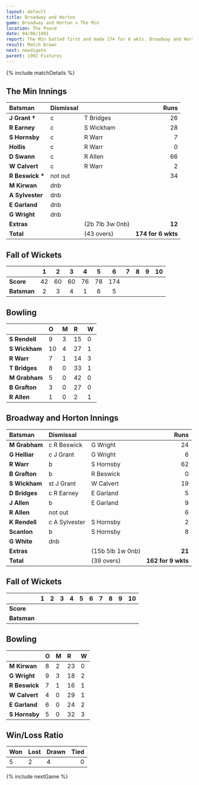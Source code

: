 ```yaml
---
layout: default
title: Broadway and Horton
game: Broadway and Horton v The Min
location: The Pound
date: 04/08/1991
report: The Min batted first and made 174 for 6 wkts. Broadway and Horton were 162 for 9 wkts when time ran out
result: Match Drawn
next: newdigate
parent: 1991 Fixtures
---
```


{% include matchDetails %}

## The Min Innings

| Batsman | Dismissal |  | Runs |
|:---|:---|---|---:|
| **J Grant &#8224;** | c | T Bridges | 26 |
| **R Earney** | c | S Wickham | 28 |
| **S Hornsby** | c | R Warr | 7 |
| **Hollis** | c | R Warr | 0 |
| **D Swann** | c | R Allen | 66 |
| **W Calvert** | c | R Warr | 2 |
| **R Beswick &#42;** | not out |  | 34 |
| **M Kirwan** | dnb |  |  |
| **A Sylvester** | dnb |  |  |
| **E Garland** | dnb |  |  |
| **G Wright** | dnb |  |  |
| **Extras** | | (2b 7lb 3w 0nb) | **12** |
| **Total** | | (43 overs) | **174 for 6 wkts** |

## Fall of Wickets

| | 1 | 2 | 3 | 4 | 5 | 6 | 7 | 8 | 9 | 10 |
|---|:---:|:---:|:---:|:---:|:---:|:---:|:---:|:---:|:---:|:---:|
| **Score** | 42 | 60 | 60 | 76 | 78 | 174 |  |  |  |  |
| **Batsman** | 2 | 3 | 4 | 1 | 6 | 5 |  |  |  |  |

## Bowling

| | O | M | R | W |
|---|:---|:---|:---|:---|
| **S Rendell** | 9 | 3 | 15 | 0 |
| **S Wickham** | 10 | 4 | 27 | 1 |
| **R Warr** | 7 | 1 | 14 | 3 |
| **T Bridges** | 8 | 0 | 33 | 1 |
| **M Grabham** | 5 | 0 | 42 | 0 |
| **B Grafton** | 3 | 0 | 27 | 0 |
| **R Allen** | 1 | 0 | 2 | 1 |

## Broadway and Horton Innings

| Batsman | Dismissal |  | Runs |
|:---|:---|---|---:|
| **M Grabham** | c R Beswick | G Wright | 24 |
| **G Helliar** | c J Grant | G Wright | 6 |
| **R Warr** | b | S Hornsby | 62 |
| **B Grafton** | b | R Beswick | 0 |
| **S Wickham** | st J Grant | W Calvert | 19 |
| **D Bridges** | c R Earney | E Garland | 5 |
| **J Allen** | b | E Garland | 9 |
| **R Allen** | not out |  | 6 |
| **K Rendell** | c A Sylvester | S Hornsby | 2 |
| **Scanlon** | b | S Hornsby | 8 |
| **G White** | dnb |  |  |
| **Extras** | | (15b 5lb 1w 0nb) | **21** |
| **Total** | | (39 overs) | **162 for 9 wkts** |

## Fall of Wickets

| | 1 | 2 | 3 | 4 | 5 | 6 | 7 | 8 | 9 | 10 |
|---|:---:|:---:|:---:|:---:|:---:|:---:|:---:|:---:|:---:|:---:|
| **Score** |  |  |  |  |  |  |  |  |  |  |
| **Batsman** |  |  |  |  |  |  |  |  |  |  |

## Bowling

| | O | M | R | W |
|---|:---|:---|:---|:---|
| **M Kirwan** | 8 | 2 | 23 | 0 |
| **G Wright** | 9 | 3 | 18 | 2 |
| **R Beswick** | 7 | 1 | 16 | 1 |
| **W Calvert** | 4 | 0 | 29 | 1 |
| **E Garland** | 6 | 0 | 24 | 2 |
| **S Hornsby** | 5 | 0 | 32 | 3 |

## Win/Loss Ratio

| Won | Lost | Drawn | Tied |
|:---|:---|:---|---:|
| 5 | 2 | 4 | 0 |

{% include nextGame %}
